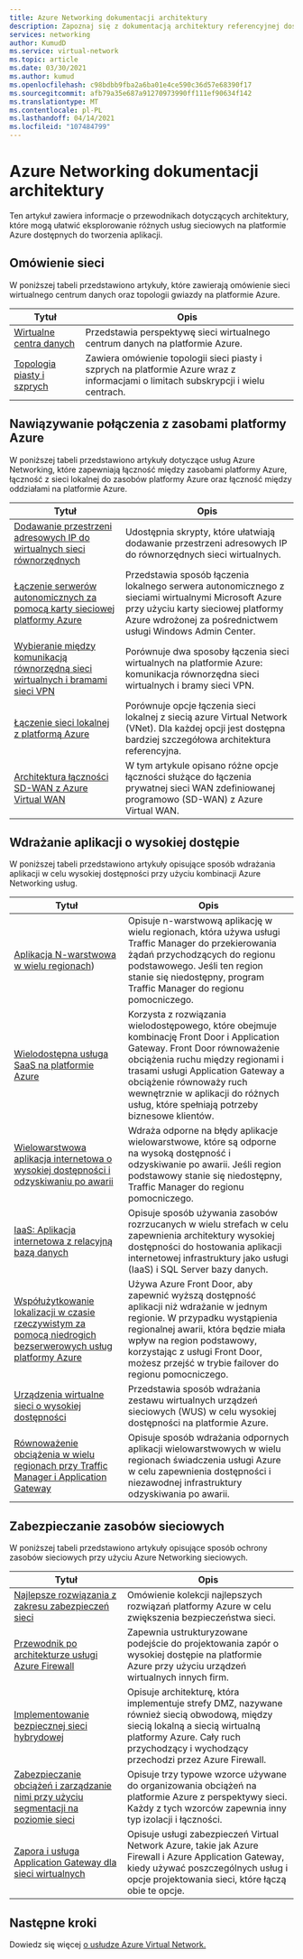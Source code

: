 ```yaml
---
title: Azure Networking dokumentacji architektury
description: Zapoznaj się z dokumentacją architektury referencyjnej dostępną dla usług sieciowych platformy Azure.
services: networking
author: KumudD
ms.service: virtual-network
ms.topic: article
ms.date: 03/30/2021
ms.author: kumud
ms.openlocfilehash: c98bdbb9fba2a6ba01e4ce590c36d57e68390f17
ms.sourcegitcommit: afb79a35e687a91270973990ff111ef90634f142
ms.translationtype: MT
ms.contentlocale: pl-PL
ms.lasthandoff: 04/14/2021
ms.locfileid: "107484799"
---
```

# <a name="azure-networking-architecture-documentation"></a>Azure Networking dokumentacji architektury

Ten artykuł zawiera informacje o przewodnikach dotyczących architektury, które mogą ułatwić eksplorowanie różnych usług sieciowych na platformie Azure dostępnych do tworzenia aplikacji.

## <a name="networking-overview"></a>Omówienie sieci

W poniższej tabeli przedstawiono artykuły, które zawierają omówienie sieci wirtualnego centrum danych oraz topologii gwiazdy na platformie Azure.

|Tytuł |Opis  |
|---------|---------|
|[Wirtualne centra danych](/azure/architecture/vdc/networking-virtual-datacenter)   | Przedstawia perspektywę sieci wirtualnego centrum danych na platformie Azure.       |
|[Topologia piasty i szprych](/azure/architecture/reference-architectures/hybrid-networking/hub-spoke)  |Zawiera omówienie topologii sieci piasty i szprych na platformie Azure wraz z informacjami o limitach subskrypcji i wielu centrach.          |

## <a name="connect-to-azure-resources"></a>Nawiązywanie połączenia z zasobami platformy Azure

W poniższej tabeli przedstawiono artykuły dotyczące usług Azure Networking, które zapewniają łączność między zasobami platformy Azure, łączność z sieci lokalnej do zasobów platformy Azure oraz łączność między oddziałami na platformie Azure.

|Tytuł |Opis  |
|---------|---------|
|[Dodawanie przestrzeni adresowych IP do wirtualnych sieci równorzędnych](/azure/architecture/networking/prefixes/add-ip-space-peered-vnet)     | Udostępnia skrypty, które ułatwiają dodawanie przestrzeni adresowych IP do równorzędnych sieci wirtualnych.        |
|[Łączenie serwerów autonomicznych za pomocą karty sieciowej platformy Azure](/azure/architecture/hybrid/azure-network-adapter)   | Przedstawia sposób łączenia lokalnego serwera autonomicznego z sieciami wirtualnymi Microsoft Azure przy użyciu karty sieciowej platformy Azure wdrożonej za pośrednictwem usługi Windows Admin Center.        |
|[Wybieranie między komunikacją równorzędną sieci wirtualnych i bramami sieci VPN](/azure/architecture/reference-architectures/hybrid-networking/vnet-peering)   | Porównuje dwa sposoby łączenia sieci wirtualnych na platformie Azure: komunikacja równorzędna sieci wirtualnych i bramy sieci VPN.        |
|[Łączenie sieci lokalnej z platformą Azure](/azure/architecture/reference-architectures/hybrid-networking/)  | Porównuje opcje łączenia sieci lokalnej z siecią azure Virtual Network (VNet). Dla każdej opcji jest dostępna bardziej szczegółowa architektura referencyjna.        |
|[Architektura łączności SD-WAN z Azure Virtual WAN](../../virtual-wan/sd-wan-connectivity-architecture.md)|W tym artykule opisano różne opcje łączności służące do łączenia prywatnej sieci WAN zdefiniowanej programowo (SD-WAN) z Azure Virtual WAN.|

## <a name="deploy-highly-available-applications"></a>Wdrażanie aplikacji o wysokiej dostępie

W poniższej tabeli przedstawiono artykuły opisujące sposób wdrażania aplikacji w celu wysokiej dostępności przy użyciu kombinacji Azure Networking usług.

|Tytuł |Opis  |
|---------|---------|
|[Aplikacja N-warstwowa w wielu regionach](/azure/architecture/reference-architectures/n-tier/multi-region-sql-server))  | Opisuje n-warstwową aplikację w wielu regionach, która używa usługi Traffic Manager do przekierowania żądań przychodzących do regionu podstawowego. Jeśli ten region stanie się niedostępny, program Traffic Manager do regionu pomocniczego.      |
| [Wielodostępna usługa SaaS na platformie Azure](https://docs.microsoft.com/azure/architecture/example-scenario/multi-saas/multitenant-saas)       |   Korzysta z rozwiązania wielodostępowego, które obejmuje kombinację Front Door i Application Gateway.  Front Door równoważenie obciążenia ruchu między regionami i trasami usługi Application Gateway a obciążenie równoważy ruch wewnętrznie w aplikacji do różnych usług, które spełniają potrzeby biznesowe klientów.  |
| [Wielowarstwowa aplikacja internetowa o wysokiej dostępności i odzyskiwaniu po awarii ](https://docs.microsoft.com/azure/architecture/example-scenario/infrastructure/multi-tier-app-disaster-recovery)        |      Wdraża odporne na błędy aplikacje wielowarstwowe, które są odporne na wysoką dostępność i odzyskiwanie po awarii. Jeśli region podstawowy stanie się niedostępny, Traffic Manager do regionu pomocniczego.  |
|[IaaS: Aplikacja internetowa z relacyjną bazą danych](/azure/architecture/high-availability/ref-arch-iaas-web-and-db)    |   Opisuje sposób używania zasobów rozrzucanych w wielu strefach w celu zapewnienia architektury wysokiej dostępności do hostowania aplikacji internetowej infrastruktury jako usługi (IaaS) i SQL Server bazy danych.     |
|[Współużytkowanie lokalizacji w czasie rzeczywistym za pomocą niedrogich bezserwerowych usług platformy Azure](/azure/architecture/example-scenario/signalr/#azure-front-door)       |   Używa Azure Front Door, aby zapewnić wyższą dostępność aplikacji niż wdrażanie w jednym regionie. W przypadku wystąpienia regionalnej awarii, która będzie miała wpływ na region podstawowy, korzystając z usługi Front Door, możesz przejść w trybie failover do regionu pomocniczego.      |
|[Urządzenia wirtualne sieci o wysokiej dostępności](/azure/architecture/reference-architectures/dmz/nva-ha)     | Przedstawia sposób wdrażania zestawu wirtualnych urządzeń sieciowych (WUS) w celu wysokiej dostępności na platformie Azure.        |
|[Równoważenie obciążenia w wielu regionach przy Traffic Manager i Application Gateway](/azure/architecture/high-availability/reference-architecture-traffic-manager-application-gateway)     | Opisuje sposób wdrażania odpornych aplikacji wielowarstwowych w wielu regionach świadczenia usługi Azure w celu zapewnienia dostępności i niezawodnej infrastruktury odzyskiwania po awarii.        |

## <a name="secure-your-network-resources"></a>Zabezpieczanie zasobów sieciowych

W poniższej tabeli przedstawiono artykuły opisujące sposób ochrony zasobów sieciowych przy użyciu Azure Networking sieciowych.

|Tytuł |Opis  |
|---------|---------|
|[Najlepsze rozwiązania z zakresu zabezpieczeń sieci](../../security/fundamentals/network-best-practices.md) |Omówienie kolekcji najlepszych rozwiązań platformy Azure w celu zwiększenia bezpieczeństwa sieci.         |
[Przewodnik po architekturze usługi Azure Firewall](/azure/architecture/example-scenario/firewalls/) | Zapewnia ustrukturyzowane podejście do projektowania zapór o wysokiej dostępie na platformie Azure przy użyciu urządzeń wirtualnych innych firm.        |
|[Implementowanie bezpiecznej sieci hybrydowej](/azure/architecture/reference-architectures/dmz/secure-vnet-dmz)     | Opisuje architekturę, która implementuje strefy DMZ, nazywane również siecią obwodową, między siecią lokalną a siecią wirtualną platformy Azure. Cały ruch przychodzący i wychodzący przechodzi przez Azure Firewall.        |
|[Zabezpieczanie obciążeń i zarządzanie nimi przy użyciu segmentacji na poziomie sieci](/azure/architecture/reference-architectures/hybrid-networking/network-level-segmentation) | Opisuje trzy typowe wzorce używane do organizowania obciążeń na platformie Azure z perspektywy sieci.   Każdy z tych wzorców zapewnia inny typ izolacji i łączności.      |
|[Zapora i usługa Application Gateway dla sieci wirtualnych](/azure/architecture/example-scenario/gateway/firewall-application-gateway) | Opisuje usługi zabezpieczeń Virtual Network Azure, takie jak Azure Firewall i Azure Application Gateway, kiedy używać poszczególnych usług i opcje projektowania sieci, które łączą obie te opcje.      |

## <a name="next-steps"></a>Następne kroki

Dowiedz się więcej [o usłudze Azure Virtual Network.](../../virtual-network/virtual-networks-overview.md)
